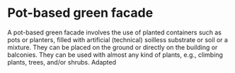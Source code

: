 # Pot-based green facade
A pot-based green facade involves the use of planted containers such as pots or planters, filled with artificial (technical) soilless substrate or soil or a mixture. They can be placed on the ground or directly on the building or balconies. They can be used with almost any kind of plants, e.g., climbing plants, trees, and/or shrubs. Adapted
